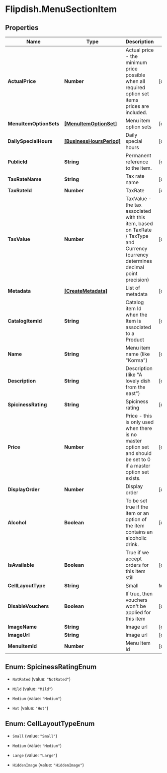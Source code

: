 # Flipdish.MenuSectionItem

## Properties
Name | Type | Description | Notes
------------ | ------------- | ------------- | -------------
**ActualPrice** | **Number** | Actual price - the minimum price possible when all required option set items prices are included. | [optional] 
**MenuItemOptionSets** | [**[MenuItemOptionSet]**](MenuItemOptionSet.md) | Menu item option sets | [optional] 
**DailySpecialHours** | [**[BusinessHoursPeriod]**](BusinessHoursPeriod.md) | Daily special hours | [optional] 
**PublicId** | **String** | Permanent reference to the item. | [optional] 
**TaxRateName** | **String** | Tax rate name | [optional] 
**TaxRateId** | **Number** | TaxRate | [optional] 
**TaxValue** | **Number** | TaxValue - the tax associated with this item, based on TaxRate / TaxType and Currency (currency determines decimal point precision) | [optional] 
**Metadata** | [**[CreateMetadata]**](CreateMetadata.md) | List of metadata | [optional] 
**CatalogItemId** | **String** | Catalog item Id when the Item is associated to a Product | [optional] 
**Name** | **String** | Menu item name (like \"Korma\") | [optional] 
**Description** | **String** | Description (like \"A lovely dish from the east\") | [optional] 
**SpicinessRating** | **String** | Spiciness rating | [optional] 
**Price** | **Number** | Price - this is only used when there is no master option set and should be set to 0 if a master option set exists. | [optional] 
**DisplayOrder** | **Number** | Display order | [optional] 
**Alcohol** | **Boolean** | To be set true if the item or an option of the item contains an alcoholic drink. | [optional] 
**IsAvailable** | **Boolean** | True if we accept orders for this item still | [optional] 
**CellLayoutType** | **String** | Small | Medium | Large  Affects the layout of the menu. | [optional] 
**DisableVouchers** | **Boolean** | If true, then vouchers won't be applied for this item | [optional] 
**ImageName** | **String** | Image url | [optional] 
**ImageUrl** | **String** | Image url | [optional] 
**MenuItemId** | **Number** | Menu Item Id | [optional] 


<a name="SpicinessRatingEnum"></a>
## Enum: SpicinessRatingEnum


* `NotRated` (value: `"NotRated"`)

* `Mild` (value: `"Mild"`)

* `Medium` (value: `"Medium"`)

* `Hot` (value: `"Hot"`)




<a name="CellLayoutTypeEnum"></a>
## Enum: CellLayoutTypeEnum


* `Small` (value: `"Small"`)

* `Medium` (value: `"Medium"`)

* `Large` (value: `"Large"`)

* `HiddenImage` (value: `"HiddenImage"`)




